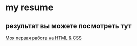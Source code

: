 # my resume

## результат вы можете посмотреть тут

[Моя первая работа на HTML & CSS](https://xyegorx.github.io/resume/)
